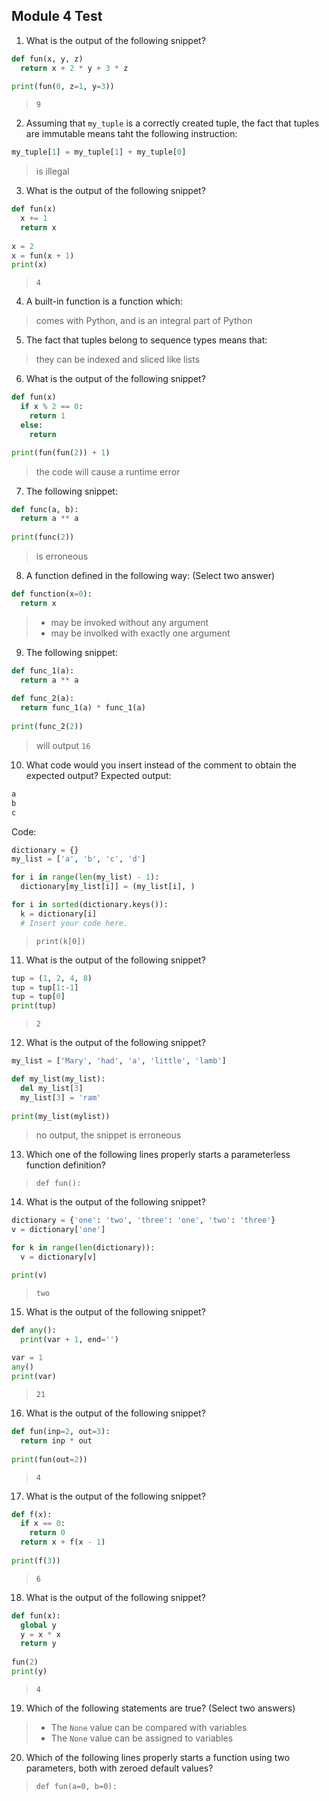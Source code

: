 ## Module 4 Test

1. What is the output of the following snippet?
```python
def fun(x, y, z)
  return x + 2 * y + 3 * z
  
print(fun(0, z=1, y=3))
```
> `9`

2. Assuming that `my_tuple` is a correctly created tuple, the fact that tuples are immutable means taht the following instruction:
```python
my_tuple[1] = my_tuple[1] + my_tuple[0]
```
> is illegal

3. What is the output of the following snippet?
```python
def fun(x)
  x += 1
  return x
  
x = 2
x = fun(x + 1)
print(x)
```
> `4`

4. A built-in function is a function which:
> comes with Python, and is an integral part of Python

5. The fact that tuples belong to sequence types means that:
> they can be indexed and sliced like lists

6. What is the output of the following snippet?
```python
def fun(x)
  if x % 2 == 0:
    return 1
  else:
    return

print(fun(fun(2)) + 1)
```
> the code will cause a runtime error

7. The following snippet:
```python
def func(a, b):
  return a ** a
  
print(func(2))
```
> is erroneous

8. A function defined in the following way: (Select two answer)
```python
def function(x=0):
  return x
```
> - may be invoked without any argument
> - may be involked with exactly one argument

9. The following snippet:
```python
def func_1(a):
  return a ** a
  
def func_2(a):
  return func_1(a) * func_1(a)
  
print(func_2(2))
```
> will output `16`

10. What code would you insert instead of the comment to obtain the expected output?
Expected output:
```python
a
b
c
```
Code:
```python
dictionary = {}
my_list = ['a', 'b', 'c', 'd']

for i in range(len(my_list) - 1):
  dictionary[my_list[i]] = (my_list[i], )

for i in sorted(dictionary.keys()):
  k = dictionary[i]
  # Insert your code here.
```
> `print(k[0])`

11. What is the output of the following snippet?
```python
tup = (1, 2, 4, 8)
tup = tup[1:-1]
tup = tup[0]
print(tup)
```
> `2`

12. What is the output of the following snippet?
```python
my_list = ['Mary', 'had', 'a', 'little', 'lamb']

def my_list(my_list):
  del my_list[3]
  my_list[3] = 'ram'
  
print(my_list(mylist))
```
> no output, the snippet is erroneous

13. Which one of the following lines properly starts a parameterless function definition?
> `def fun():`

14. What is the output of the following snippet?
```python
dictionary = {'one': 'two', 'three': 'one', 'two': 'three'}
v = dictionary['one']

for k in range(len(dictionary)):
  v = dictionary[v]

print(v)
```
> `two`

15. What is the output of the following snippet?
```python
def any():
  print(var + 1, end='')
  
var = 1
any()
print(var)
```
> `21`

16. What is the output of the following snippet?
```python
def fun(inp=2, out=3):
  return inp * out
  
print(fun(out=2))
```
> `4`

17. What is the output of the following snippet?
```python
def f(x):
  if x == 0:
    return 0
  return x + f(x - 1)
  
print(f(3))
```
> `6`

18. What is the output of the following snippet?
```python
def fun(x):
  global y
  y = x * x
  return y
  
fun(2)
print(y)
```
> `4`

19. Which of the following statements are true? (Select two answers)
> - The `None` value can be compared with variables
> - The `None` value can be assigned to variables

20. Which of the following lines properly starts a function using two parameters, both with zeroed default values?
> `def fun(a=0, b=0):`
